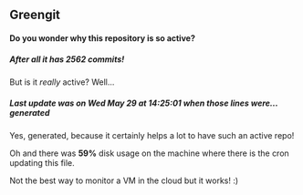 ## Greengit

#### Do you wonder why this repository is so active?

##### After all it has 2562 commits!

But is it *really* active? Well...

##### Last update was on Wed May 29 at 14:25:01 when those lines were... generated

Yes, generated, because it certainly helps a lot to have such an active repo!

Oh and there was **59%** disk usage on the machine
where there is the cron updating this file.

Not the best way to monitor a VM in the cloud but it works! :)
